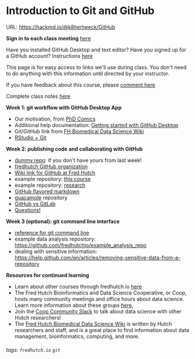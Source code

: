 Introduction to Git and GitHub
==

URL: https://hackmd.io/@k8hertweck/GitHub

**Sign in to each class meeting** [here](https://goo.gl/forms/j4MbWJuPoIYeJET12)

Have you installed GitHub Desktop and text editor? Have you signed up for a GitHub account? Instructions [here](https://github.com/fredhutchio/fredhutch.io/blob/gh-pages/software.md#git-and-github)

This page is for easy access to links we'll use during class. You don't need to do anything with this information until directed by your instructor.

If you have feedback about this course, please
[comment here](https://goo.gl/forms/Bw8dTV0Wghq2iG5i2)

Complete class notes [here](https://github.com/fredhutchio/git_github_intro)

**Week 1: git workflow with GitHub Desktop App**
* Our motivation, from [PhD Comics](http://phdcomics.com/comics.php?f=1531)
* Additional help documentation: [Getting started with GitHub Desktop](https://help.github.com/desktop/guides/getting-started-with-github-desktop/)
* Git/GitHub link from [FH Biomedical Data Science Wiki](https://sciwiki.fredhutch.org/scicomputing/software_managecode/)
* [RStudio + Git](https://support.rstudio.com/hc/en-us/articles/200532077-Version-Control-with-Git-and-SVN)

**Week 2: publishing code and collaborating with GitHub**
* [dummy repo](https://www.dropbox.com/s/sg5rpja14fsu7ec/first_repository.zip?dl=0): if you don't have yours from last week!
* [fredhutch GitHub organization](https://github.com/FredHutch)
* [Wiki link for GitHub at Fred Hutch](https://sciwiki.fredhutch.org/scicomputing/software_managecode/)
* example repository: [this course](https://github.com/fredhutchio/git_github_intro)
* example repository: [research](https://github.com/rasilab/machkovech_2018)
* [GitHub flavored markdown](https://guides.github.com/features/mastering-markdown/)
* [guacamole](https://github.com/fredhutchio/guacamole) repository
* [GitHub vs GitLab](https://svitla.com/blog/gitlab-vs-github)
* [Questions!](https://hackmd.io/7WjPrAZ5QRm35QEYElEaig)

**Week 3 (optional): git command line interface**
* [reference for git command line](http://swcarpentry.github.io/git-novice/reference.html)
* example data analysis repository: https://github.com/fredhutchio/example_analysis_repo
* dealing with sensitive information: https://help.github.com/en/articles/removing-sensitive-data-from-a-repository

**Resources for continued learning**
* Learn about other courses through fredhutch.io [here](http://www.fredhutch.io/resources/)
* The Fred Hutch Bioinformatics and Data Science Cooperative, or Coop, hosts many community meetings and office hours about data science. Learn more information about these groups [here](https://research.fhcrc.org/coop/en/community/hosted-groups.html), 
* Join the [Coop Community Slack](https://join.slack.com/t/fhbig/shared_invite/enQtMzUyMDIxNzk3MDU3LWE5NGUyMTY1NGU0N2VmMmEyNTM5YzM1MmNlMTk2YmM1OWNkMmJiNTQxMTQ4OTNkMTFjMjk3M2Q0MzkwYzQ3NDA) to talk about data science with other Hutch researchers! 
* The [Fred Hutch Biomedical Data Science Wiki](https://sciwiki.fredhutch.org) is written by Hutch researchers and staff, and is a great place to find information about data management, bioinformatics, computing, and more.

###### tags: `fredhutch.io` `git`
